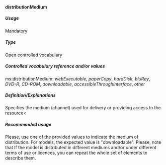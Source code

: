 #### distributionMedium
##### Usage
Mandatory
##### Type
Open controlled vocabulary
##### Controlled vocabulary reference and/or values
ms:distributionMedium: _webExecutable_, _paperCopy_, _hardDisk_, _bluRay_, _DVD-R_, _CD-ROM_, _downloadable_, _accessibleThroughInterface_, _other_
##### Definition/Explanations
Specifies the medium (channel) used for delivery or providing access to the resource<
##### Recommended usage
Please, use one of the provided values to indicate the medium of distribution. 
For models, the expected value is "downloadable". 
Please, note that If the model is distributed in different mediums and/or under different terms of use or licences, you can repeat the whole set of elements to describe them.
